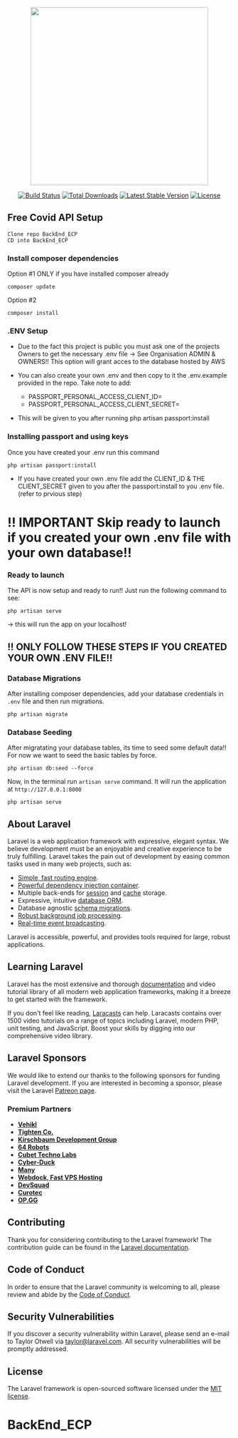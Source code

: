 <p align="center"><a href="https://laravel.com" target="_blank"><img src="https://raw.githubusercontent.com/laravel/art/master/logo-lockup/5%20SVG/2%20CMYK/1%20Full%20Color/laravel-logolockup-cmyk-red.svg" width="400"></a></p>

<p align="center">
<a href="https://travis-ci.org/laravel/framework"><img src="https://travis-ci.org/laravel/framework.svg" alt="Build Status"></a>
<a href="https://packagist.org/packages/laravel/framework"><img src="https://img.shields.io/packagist/dt/laravel/framework" alt="Total Downloads"></a>
<a href="https://packagist.org/packages/laravel/framework"><img src="https://img.shields.io/packagist/v/laravel/framework" alt="Latest Stable Version"></a>
<a href="https://packagist.org/packages/laravel/framework"><img src="https://img.shields.io/packagist/l/laravel/framework" alt="License"></a>
</p>

## Free Covid API Setup

```
Clone repo BackEnd_ECP
CD into BackEnd_ECP
```
### Install composer dependencies


Option #1
ONLY if you have installed composer already
```
composer update 
```
Option #2
```
composer install
```
### .ENV Setup

* Due to the fact this project is public you must ask one of the projects Owners to get the 
    necessary .env file -> See Organisation ADMIN & OWNERS!!
    This option will grant acces to the database hosted by AWS

* You can also create your own .env and then copy to it the .env.example provided in the repo.
    Take note to add:
    - PASSPORT_PERSONAL_ACCESS_CLIENT_ID=
    - PASSPORT_PERSONAL_ACCESS_CLIENT_SECRET=

* This will be given to you after running php artisan passport:install

### Installing passport and using keys


Once you have created your .env run this command
```
php artisan passport:install
```

* If you have created your own .env file add the CLIENT_ID & THE CLIENT_SECRET given to you after 
  the passport:install to you .env file. (refer to prvious step)

# !! IMPORTANT Skip ready to launch if you created your own .env file with your own database!!


### Ready to launch

The API is now setup and ready to run!!
Just run the following command to see:
```
php artisan serve 
```
-> this will run the app on your localhost!
## !! ONLY FOLLOW THESE STEPS IF YOU CREATED YOUR OWN .ENV FILE!!
### Database Migrations

After installing composer dependencies, add your database credentials in `.env` file and then run migrations.

```
php artisan migrate
```
### Database Seeding

After migratating your database tables, its time to seed some default data!! For now we want to seed the basic tables by force.

```
php artisan db:seed --force
```

Now, in the terminal run `artisan serve` command. It will run the application at `http://127.0.0.1:8000`

```
php artisan serve
```

## About Laravel

Laravel is a web application framework with expressive, elegant syntax. We believe development must be an enjoyable and creative experience to be truly fulfilling. Laravel takes the pain out of development by easing common tasks used in many web projects, such as:

- [Simple, fast routing engine](https://laravel.com/docs/routing).
- [Powerful dependency injection container](https://laravel.com/docs/container).
- Multiple back-ends for [session](https://laravel.com/docs/session) and [cache](https://laravel.com/docs/cache) storage.
- Expressive, intuitive [database ORM](https://laravel.com/docs/eloquent).
- Database agnostic [schema migrations](https://laravel.com/docs/migrations).
- [Robust background job processing](https://laravel.com/docs/queues).
- [Real-time event broadcasting](https://laravel.com/docs/broadcasting).

Laravel is accessible, powerful, and provides tools required for large, robust applications.

## Learning Laravel

Laravel has the most extensive and thorough [documentation](https://laravel.com/docs) and video tutorial library of all modern web application frameworks, making it a breeze to get started with the framework.

If you don't feel like reading, [Laracasts](https://laracasts.com) can help. Laracasts contains over 1500 video tutorials on a range of topics including Laravel, modern PHP, unit testing, and JavaScript. Boost your skills by digging into our comprehensive video library.

## Laravel Sponsors

We would like to extend our thanks to the following sponsors for funding Laravel development. If you are interested in becoming a sponsor, please visit the Laravel [Patreon page](https://patreon.com/taylorotwell).

### Premium Partners

- **[Vehikl](https://vehikl.com/)**
- **[Tighten Co.](https://tighten.co)**
- **[Kirschbaum Development Group](https://kirschbaumdevelopment.com)**
- **[64 Robots](https://64robots.com)**
- **[Cubet Techno Labs](https://cubettech.com)**
- **[Cyber-Duck](https://cyber-duck.co.uk)**
- **[Many](https://www.many.co.uk)**
- **[Webdock, Fast VPS Hosting](https://www.webdock.io/en)**
- **[DevSquad](https://devsquad.com)**
- **[Curotec](https://www.curotec.com/)**
- **[OP.GG](https://op.gg)**

## Contributing

Thank you for considering contributing to the Laravel framework! The contribution guide can be found in the [Laravel documentation](https://laravel.com/docs/contributions).

## Code of Conduct

In order to ensure that the Laravel community is welcoming to all, please review and abide by the [Code of Conduct](https://laravel.com/docs/contributions#code-of-conduct).

## Security Vulnerabilities

If you discover a security vulnerability within Laravel, please send an e-mail to Taylor Otwell via [taylor@laravel.com](mailto:taylor@laravel.com). All security vulnerabilities will be promptly addressed.

## License

The Laravel framework is open-sourced software licensed under the [MIT license](https://opensource.org/licenses/MIT).
# BackEnd_ECP
